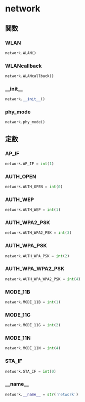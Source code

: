 # network
## 関数
### WLAN
```python
network.WLAN()
```
### WLANcallback
```python
network.WLANcallback()
```
### \_\_init\_\_
```python
network.__init__()
```
### phy\_mode
```python
network.phy_mode()
```
## 定数
### AP\_IF
```python
network.AP_IF = int(1)
```
### AUTH\_OPEN
```python
network.AUTH_OPEN = int(0)
```
### AUTH\_WEP
```python
network.AUTH_WEP = int(1)
```
### AUTH\_WPA2\_PSK
```python
network.AUTH_WPA2_PSK = int(3)
```
### AUTH\_WPA\_PSK
```python
network.AUTH_WPA_PSK = int(2)
```
### AUTH\_WPA\_WPA2\_PSK
```python
network.AUTH_WPA_WPA2_PSK = int(4)
```
### MODE\_11B
```python
network.MODE_11B = int(1)
```
### MODE\_11G
```python
network.MODE_11G = int(2)
```
### MODE\_11N
```python
network.MODE_11N = int(4)
```
### STA\_IF
```python
network.STA_IF = int(0)
```
### \_\_name\_\_
```python
network.__name__ = str('network')
```
